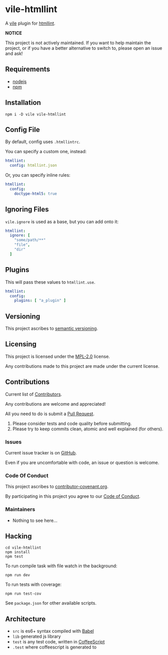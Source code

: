 # vile-htmllint

A [vile](https://vile.io) plugin for [htmllint](https://htmllint.github.io).

**NOTICE**

This project is not actively maintained. If you want to
help maintain the project, or if you have a better
alternative to switch to, please open an issue and ask!

## Requirements

- [nodejs](http://nodejs.org)
- [npm](http://npmjs.org)

## Installation

    npm i -D vile vile-htmllint

## Config File

By default, config uses `.htmllintrc`.

You can specify a custom one, instead:

```yaml
htmllint:
  config: htmllint.json
```

Or, you can specify inline rules:

```yaml
htmllint:
  config:
    doctype-html5: true
```

## Ignoring Files

`vile.ignore` is used as a base, but you can add onto it:

```yaml
htmllint:
  ignore: [
    "some/path/**"
    "file",
    "dir"
  ]
```

## Plugins

This will pass these values to `htmllint.use`.

```yaml
htmllint:
  config:
    plugins: [ "a_plugin" ]
```

## Versioning

This project ascribes to [semantic versioning](http://semver.org).

## Licensing

This project is licensed under the [MPL-2.0](LICENSE) license.

Any contributions made to this project are made under the current license.

## Contributions

Current list of [Contributors](https://github.com/forthright/vile-htmllint/graphs/contributors).

Any contributions are welcome and appreciated!

All you need to do is submit a [Pull Request](https://github.com/forthright/vile-htmllint/pulls).

1. Please consider tests and code quality before submitting.
2. Please try to keep commits clean, atomic and well explained (for others).

### Issues

Current issue tracker is on [GitHub](https://github.com/forthright/vile-htmllint/issues).

Even if you are uncomfortable with code, an issue or question is welcome.

### Code Of Conduct

This project ascribes to [contributor-covenant.org](http://contributor-covenant.org).

By participating in this project you agree to our [Code of Conduct](CODE_OF_CONDUCT.md).

### Maintainers

- Nothing to see here...

## Hacking

    cd vile-htmllint
    npm install
    npm test

To run compile task with file watch in the background:

    npm run dev

To run tests with coverage:

    npm run test-cov

See `package.json` for other available scripts.

## Architecture

- `src` is es6+ syntax compiled with [Babel](https://babeljs.io)
- `lib` generated js library
- `test` is any test code, written in [CoffeeScript](http://coffeescript.org)
- `.test` where coffeescript is generated to
